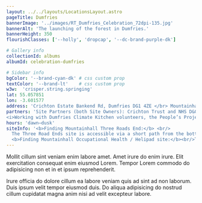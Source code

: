 ```yaml
---
layout: ../../layouts/LocationsLayout.astro
pageTitle: Dumfries
bannerImage: '../images/RT_Dumfries_Celebration_72dpi-135.jpg'
bannerAlt: 'The launching of the forest in Dumfries.'
bannerHeight: 350
flourishClasses: ['--holly', 'dropcap', '--dc-brand-purple-dk']

# Gallery info
collectionId: albums
albumId: celebration-dumfries

# Sidebar info
bgColor: '--brand-cyan-dk' # css custom prop
textColor: '--brand-lt'    # css custom prop
w3w:  'crisper.string.springing'
lat: 55.057851
lon: -3.601577
address: 'Crichton Estate Bankend Rd, Dumfries DG1 4ZE </br> Mountainhall Treatment Centre, Bankend Rd, Dumfries DG1 4AP'
partners: 'Site Partners (both Site Owners): Crichton Trust and NHS D&G <br/>
<i>Working with Dumfries Climate Kitchen volunteers, the People’s Project volunteers, individual NHS staff and community members.</i>'
hours: 'dawn–dusk'
siteInfo: '<b>Finding Mountainhall Three Roads End:</b> <br/>
  The Three Road Ends site is accessible via a short path from the bottom of the large main car park.<br/>
  <b>Finding Mountainhall Occupational Health / Helipad site:</b><br/>To Follow.'
---
```


Mollit cillum sint veniam enim labore amet. Amet irure do enim irure. Elit exercitation consequat enim eiusmod Lorem. Tempor Lorem commodo do adipisicing non et in et ipsum reprehenderit.

Irure officia do dolore cillum ea labore veniam quis ad sint ad non laborum. Duis ipsum velit tempor eiusmod duis. Do aliqua adipisicing do nostrud cillum cupidatat magna anim nisi ad velit excepteur labore.
